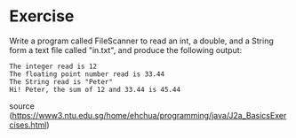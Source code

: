 # Exercise

Write a program called FileScanner to read an int, a double, and a String form a text file called "in.txt", and produce the following output:
```
The integer read is 12
The floating point number read is 33.44
The String read is "Peter"
Hi! Peter, the sum of 12 and 33.44 is 45.44
```
source (https://www3.ntu.edu.sg/home/ehchua/programming/java/J2a_BasicsExercises.html)
